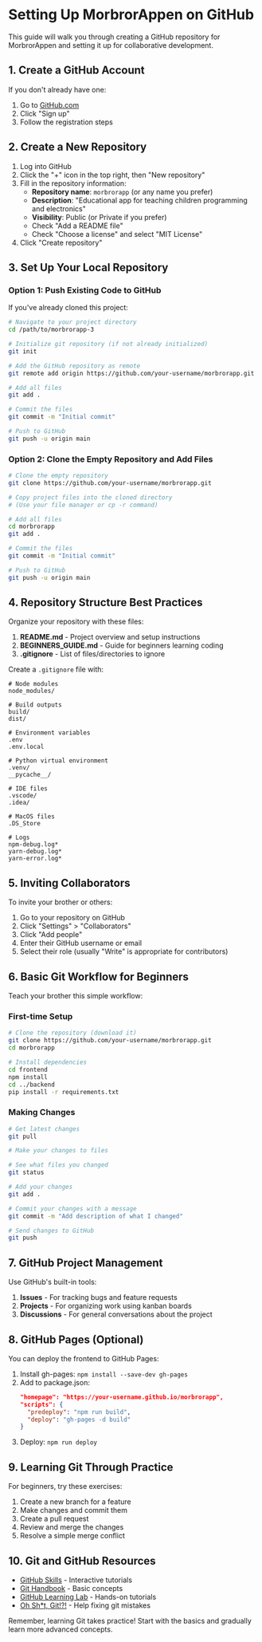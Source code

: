 # Setting Up MorbrorAppen on GitHub

This guide will walk you through creating a GitHub repository for MorbrorAppen and setting it up for collaborative development.

## 1. Create a GitHub Account

If you don't already have one:

1. Go to [GitHub.com](https://github.com)
2. Click "Sign up"
3. Follow the registration steps

## 2. Create a New Repository

1. Log into GitHub
2. Click the "+" icon in the top right, then "New repository"
3. Fill in the repository information:
   - **Repository name**: `morbrorapp` (or any name you prefer)
   - **Description**: "Educational app for teaching children programming and electronics"
   - **Visibility**: Public (or Private if you prefer)
   - Check "Add a README file"
   - Check "Choose a license" and select "MIT License"
4. Click "Create repository"

## 3. Set Up Your Local Repository

### Option 1: Push Existing Code to GitHub

If you've already cloned this project:

```bash
# Navigate to your project directory
cd /path/to/morbrorapp-3

# Initialize git repository (if not already initialized)
git init

# Add the GitHub repository as remote
git remote add origin https://github.com/your-username/morbrorapp.git

# Add all files
git add .

# Commit the files
git commit -m "Initial commit"

# Push to GitHub
git push -u origin main
```

### Option 2: Clone the Empty Repository and Add Files

```bash
# Clone the empty repository
git clone https://github.com/your-username/morbrorapp.git

# Copy project files into the cloned directory
# (Use your file manager or cp -r command)

# Add all files
cd morbrorapp
git add .

# Commit the files
git commit -m "Initial commit"

# Push to GitHub
git push -u origin main
```

## 4. Repository Structure Best Practices

Organize your repository with these files:

1. **README.md** - Project overview and setup instructions
2. **BEGINNERS_GUIDE.md** - Guide for beginners learning coding
3. **.gitignore** - List of files/directories to ignore

Create a `.gitignore` file with:

```
# Node modules
node_modules/

# Build outputs
build/
dist/

# Environment variables
.env
.env.local

# Python virtual environment
.venv/
__pycache__/

# IDE files
.vscode/
.idea/

# MacOS files
.DS_Store

# Logs
npm-debug.log*
yarn-debug.log*
yarn-error.log*
```

## 5. Inviting Collaborators

To invite your brother or others:

1. Go to your repository on GitHub
2. Click "Settings" > "Collaborators"
3. Click "Add people"
4. Enter their GitHub username or email
5. Select their role (usually "Write" is appropriate for contributors)

## 6. Basic Git Workflow for Beginners

Teach your brother this simple workflow:

### First-time Setup

```bash
# Clone the repository (download it)
git clone https://github.com/your-username/morbrorapp.git
cd morbrorapp

# Install dependencies
cd frontend
npm install
cd ../backend
pip install -r requirements.txt
```

### Making Changes

```bash
# Get latest changes
git pull

# Make your changes to files

# See what files you changed
git status

# Add your changes
git add .

# Commit your changes with a message
git commit -m "Add description of what I changed"

# Send changes to GitHub
git push
```

## 7. GitHub Project Management

Use GitHub's built-in tools:

1. **Issues** - For tracking bugs and feature requests
2. **Projects** - For organizing work using kanban boards
3. **Discussions** - For general conversations about the project

## 8. GitHub Pages (Optional)

You can deploy the frontend to GitHub Pages:

1. Install gh-pages: `npm install --save-dev gh-pages`
2. Add to package.json:
   ```json
   "homepage": "https://your-username.github.io/morbrorapp",
   "scripts": {
     "predeploy": "npm run build",
     "deploy": "gh-pages -d build"
   }
   ```
3. Deploy: `npm run deploy`

## 9. Learning Git Through Practice

For beginners, try these exercises:

1. Create a new branch for a feature
2. Make changes and commit them
3. Create a pull request
4. Review and merge the changes
5. Resolve a simple merge conflict

## 10. Git and GitHub Resources

- [GitHub Skills](https://skills.github.com/) - Interactive tutorials
- [Git Handbook](https://guides.github.com/introduction/git-handbook/) - Basic concepts
- [GitHub Learning Lab](https://lab.github.com/) - Hands-on tutorials
- [Oh Sh*t, Git!?!](https://ohshitgit.com/) - Help fixing git mistakes

Remember, learning Git takes practice! Start with the basics and gradually learn more advanced concepts.